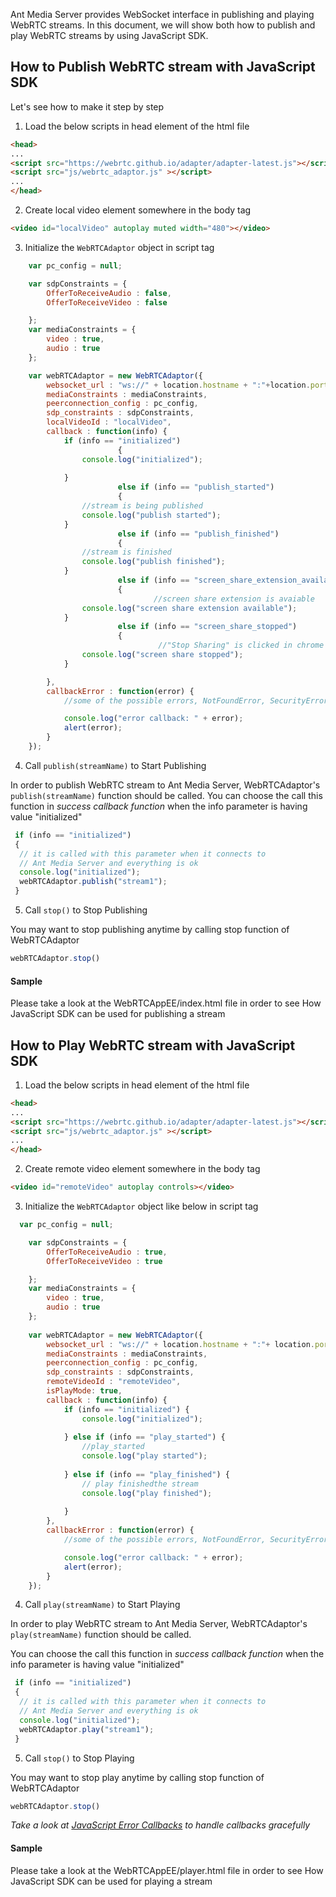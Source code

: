 Ant Media Server provides WebSocket interface in publishing and playing WebRTC streams. In this document, 
we will show both how to publish and play WebRTC streams by using JavaScript SDK. 

## How to Publish WebRTC stream with JavaScript SDK
Let's see how to make it step by step

1. Load the below scripts in head element of the html file
```html
<head>
...
<script src="https://webrtc.github.io/adapter/adapter-latest.js"></script>
<script src="js/webrtc_adaptor.js" ></script>
...
</head>
```

2. Create local video element somewhere in the body tag
```html
<video id="localVideo" autoplay muted width="480"></video>
```


3. Initialize the `WebRTCAdaptor` object in script tag

```javascript
	var pc_config = null;

	var sdpConstraints = {
		OfferToReceiveAudio : false,
		OfferToReceiveVideo : false

	};
	var mediaConstraints = {
		video : true,
		audio : true
	};

	var webRTCAdaptor = new WebRTCAdaptor({
		websocket_url : "ws://" + location.hostname + ":"+location.port+"/WebRTCAppEE",
		mediaConstraints : mediaConstraints,
		peerconnection_config : pc_config,
		sdp_constraints : sdpConstraints,
		localVideoId : "localVideo",
		callback : function(info) {
			if (info == "initialized") 
                        {
				console.log("initialized");
				
			} 
                        else if (info == "publish_started") 
                        {
				//stream is being published 
				console.log("publish started");	
			} 
                        else if (info == "publish_finished") 
                        {
				//stream is finished
				console.log("publish finished");
			} 
                        else if (info == "screen_share_extension_available") 
                        {
                                //screen share extension is avaiable
				console.log("screen share extension available");
			} 
                        else if (info == "screen_share_stopped") 
                        {
                                 //"Stop Sharing" is clicked in chrome screen share dialog
				console.log("screen share stopped");
			}

		},
		callbackError : function(error) {
			//some of the possible errors, NotFoundError, SecurityError,PermissionDeniedError

			console.log("error callback: " + error);
			alert(error);
		}
	});
```

4. Call `publish(streamName)` to Start Publishing


In order to publish WebRTC stream to Ant Media Server, WebRTCAdaptor's `publish(streamName)` function should be called. 
You can choose the call this function in *success callback function* when the info parameter is having value "initialized" 

```javascript
 if (info == "initialized")  
 {  
  // it is called with this parameter when it connects to                            
  // Ant Media Server and everything is ok 
  console.log("initialized");
  webRTCAdaptor.publish("stream1");
 }
```
5. Call `stop()` to Stop Publishing

You may want to stop publishing anytime by calling stop function of WebRTCAdaptor

```javascript
webRTCAdaptor.stop()
```

#### Sample
Please take a look at the WebRTCAppEE/index.html file in order to see How JavaScript SDK can be used for publishing a stream

## How to Play WebRTC stream with JavaScript SDK

1. Load the below scripts in head element of the html file
```html
<head>
...
<script src="https://webrtc.github.io/adapter/adapter-latest.js"></script>
<script src="js/webrtc_adaptor.js" ></script>
...
</head>
```

2. Create remote video element somewhere in the body tag
```html
<video id="remoteVideo" autoplay controls></video>
```


3. Initialize the `WebRTCAdaptor` object like below in script tag
```javascript
  var pc_config = null;

	var sdpConstraints = {
		OfferToReceiveAudio : true,
		OfferToReceiveVideo : true

	};
	var mediaConstraints = {
		video : true,
		audio : true
	};
	
	var webRTCAdaptor = new WebRTCAdaptor({
		websocket_url : "ws://" + location.hostname + ":"+ location.port +"/WebRTCAppEE",
		mediaConstraints : mediaConstraints,
		peerconnection_config : pc_config,
		sdp_constraints : sdpConstraints,
		remoteVideoId : "remoteVideo",
		isPlayMode: true,
		callback : function(info) {
			if (info == "initialized") {
				console.log("initialized");
			
			} else if (info == "play_started") {
				//play_started
				console.log("play started");
			
			} else if (info == "play_finished") {
				// play finishedthe stream
				console.log("play finished");
				
			}
		},
		callbackError : function(error) {
			//some of the possible errors, NotFoundError, SecurityError,PermissionDeniedError

			console.log("error callback: " + error);
			alert(error);
		}
	});
```  
4. Call `play(streamName)` to Start Playing


In order to play WebRTC stream to Ant Media Server, WebRTCAdaptor's `play(streamName)` function should be called. 

You can choose the call this function in *success callback function* when the info parameter is having value "initialized" 

```javascript
 if (info == "initialized")  
 {  
  // it is called with this parameter when it connects to                            
  // Ant Media Server and everything is ok 
  console.log("initialized");
  webRTCAdaptor.play("stream1");
 }
```

5. Call `stop()` to Stop Playing

You may want to stop play anytime by calling stop function of WebRTCAdaptor

```javascript
webRTCAdaptor.stop()
```

_Take a look at [JavaScript Error Callbacks](https://github.com/ant-media/Ant-Media-Server/wiki/WebRTC-Error-Callback-Messages) to handle callbacks gracefully_ 





#### Sample
Please take a look at the WebRTCAppEE/player.html file in order to see How JavaScript SDK can be used for playing a stream